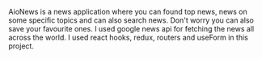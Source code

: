 AioNews is a news application where you can found top news, news on some specific topics and can also search news. Don't worry you can also save your favourite ones. I used google news api for fetching the news all across the world. I used react hooks, redux, routers and useForm in this project. 
